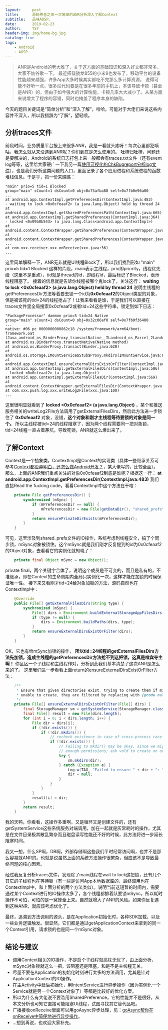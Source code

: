 ```yaml
---
layout:     post
title:      源码茶舍之由一次简单的ANR分析深入了解Context
subtitle:   品味AOSP。
date:       2019-02-23
author:     YSY
header-img: img/home-bg.jpg
catalog: true
tags:
    - Android
    - AOSP
---
```


> ANR是Android的老大难了，关于这方面的基础知识和深入好文都非常多，大家不妨谷歌一下。
> 最近搭载骁龙855的小米9也发布了，移动平台的设备性能越来越强，许多App大多时候其实都吃不完那么多计算资源。
> 说得可能不好听一点，很多烂代码要是在很多年前的手机上，本该导致卡顿（甚至是ANR）的，但由于如今强大的计算性能，卡顿几率大大减小了。从某方面来说增大了程序的容错，同时也掩盖了程序本身的缺陷。

今天的题目关键词是“简单分析”和“深入了解”，哈哈，可能对于大佬们来说这些内容并不深入，所以我措辞为“了解”，望轻喷。

## 分析traces文件

前段时间，业务质量平台报上来很多ANR，我是一看就头疼呀！每次心里都犯嘀咕，我怎么就从来没遇到ANR呢？你们到底是怎么使用的。
吐槽归吐槽，问题还是要解决的，Android的系统日志打包上来一般都会有traces.txt文件（还有event log等等，这里给大家硬广一下我另一篇[使用可视化的ChkBugreport分析log文件](https://blog.csdn.net/ysy950803/article/details/83214432)），也是我们分析这类问题的入口，里面记录了各个应用进程和系统进程的函数堆栈信息。于是乎，抓一份来瞧瞧：

```
"main" prio=5 tid=1 Blocked
group="main" sCount=1 dsCount=0 obj=0x75afba88 self=0x7fb0e96a00
...
at android.app.ContextImpl.getPreferencesDir(ContextImpl.java:483)
- waiting to lock <0x0cfeaaf2> (a java.lang.Object) held by thread 24
at android.app.ContextImpl.getSharedPreferencesPath(ContextImpl.java:665)
at android.app.ContextImpl.getSharedPreferences(ContextImpl.java:364)
- locked <0x09b0b543> (a java.lang.Class<android.app.ContextImpl>)
at android.content.ContextWrapper.getSharedPreferences(ContextWrapper.java:174)
at android.content.ContextWrapper.getSharedPreferences(ContextWrapper.java:174)
...
at com.xxx.receiver.xxx.onReceive(xxx.java:36)
...
```

这里简单解释一下，ANR无非就是UI线程Block了，所以我们找到形如 "main" prio=5 tid=1 Blocked 这样的片段，main表示主线程，prio即priority，线程优先级（这里不是重点），tid就是thread的id，即线程id，最后标记了Blocked，表示线程阻塞了。
接着的信息就是告诉你线程被哪个鬼lock了，关注这行：
**waiting to lock <0x0cfeaaf2> (a java.lang.Object) held by thread 24**
说明主线程的getPreferencesDir方法等着要去锁一个id为**0x0cfeaaf2**的Object类型的对象，但是被该死的tid=24的线程抢占了！让我来看看是谁，于是我们可以直接在traces文件里全局搜索0x0cfeaaf2或者tid=24这些字符串，锁定到如下日志：

```
"PackageProcessor" daemon prio=5 tid=24 Native
group="main" sCount=1 dsCount=0 obj=0x32c06af0 self=0x7fb0f36400
...
native: #06 pc 0000000000862c18 /system/framework/arm64/boot-framework.oat (Java_android_os_BinderProxy_transactNative__ILandroid_os_Parcel_2Landroid_os_Parcel_2I+196)
at android.os.BinderProxy.transactNative(Native method)
at android.os.BinderProxy.transact(Binder.java:620)
at android.os.storage.IMountService$Stub$Proxy.mkdirs(IMountService.java:870)
at android.app.ContextImpl.ensureExternalDirsExistOrFilter(ContextImpl.java:2228)
at android.app.ContextImpl.getExternalFilesDirs(ContextImpl.java:586)
- locked <0x0cfeaaf2> (a java.lang.Object)
at android.app.ContextImpl.getExternalFilesDir(ContextImpl.java:569)
at android.content.ContextWrapper.getExternalFilesDir(ContextWrapper.java:243)
at com.xxx.push.log.xxx.writeLog2File(xxx.java:100)
...
```

这里很明显就看到了 **locked <0x0cfeaaf2> (a java.lang.Object)** ，某个和推送服务相关的writeLog2File方法调用了getExternalFilesDirs，然后此方法进一步锁住了 **0x0cfeaaf2** 对象，没错，**这个对象和刚才主线程等待要锁的对象是同一个。**
所以主线程被tid=24的线程阻塞了，因为两个线程需要同一把对象锁，tid=24线程一直占着茅坑，导致死锁，ANR就这么爆出来了。

## 了解Context

Context是一个抽象类，ContextImpl是Context的实现类（具体一些继承关系可参考[Context都没弄明白，还怎么做Android开发？](https://www.jianshu.com/p/94e0f9ab3f1d)，某大佬写的，比较全面）。
那么，上面的ANR我们重点关注的对象0x0cfeaaf2到底是谁呢？根据这一行：
**at android.app.ContextImpl.getPreferencesDir(ContextImpl.java:483)**
我们直接Read the fucking code，看看ContextImpl中这个方法在干啥：

```java
    private File getPreferencesDir() {
        synchronized (mSync) {
            if (mPreferencesDir == null) {
                mPreferencesDir = new File(getDataDir(), "shared_prefs");
            }
            return ensurePrivateDirExists(mPreferencesDir);
        }
    }
```

可见，这里涉及到shared_prefs文件的IO操作，系统考虑到线程安全，搞了个同步锁，mSync对象被锁住。这个mSync就是我们刚才反复提到的id为0x0cfeaaf2的Object对象，去看看它的实例化就知晓了：

```java
    private final Object mSync = new Object();
```

private final，两个关键字合体了，说明这个成员是不可变的，而且是私有的，不准继承，即在Context的生命周期内全局只实例化一次，这样才能在加锁的时候保证唯一性。
接下来又看刚才tid=24给对象加锁的方法，源码自然也在ContextImpl中：

```java
    @Override
    public File[] getExternalFilesDirs(String type) {
        synchronized (mSync) {
            File[] dirs = Environment.buildExternalStorageAppFilesDirs(getPackageName());
            if (type != null) {
                dirs = Environment.buildPaths(dirs, type);
            }
            return ensureExternalDirsExistOrFilter(dirs);
        }
    }
```

OK，它也有给mSync加锁的操作， **所以tid=24线程的getExternalFilesDirs方法先加锁，造成主线程的getPreferencesDir方法抢不到这把锁，这真是喧宾夺主啊！** 你区区一个子线程和主线程作对，分析到此我们基本清楚了这次ANR是怎么来的了。
这里我们进一步看看上面return的ensureExternalDirsExistOrFilter方法：

```java
    /**
     * Ensure that given directories exist, trying to create them if missing. If
     * unable to create, they are filtered by replacing with {@code null}.
     */
    private File[] ensureExternalDirsExistOrFilter(File[] dirs) {
        final StorageManager sm = getSystemService(StorageManager.class);
        final File[] result = new File[dirs.length];
        for (int i = 0; i < dirs.length; i++) {
            File dir = dirs[i];
            if (!dir.exists()) {
                if (!dir.mkdirs()) {
                    // recheck existence in case of cross-process race
                    if (!dir.exists()) {
                        // Failing to mkdir() may be okay, since we might not have
                        // enough permissions; ask vold to create on our behalf.
                        try {
                            sm.mkdirs(dir);
                        } catch (Exception e) {
                            Log.w(TAG, "Failed to ensure " + dir + ": " + e);
                            dir = null;
                        }
                    }
                }
            }
            result[i] = dir;
        }
        return result;
    }
```

我的天鸭，你看看，这操作多重啊，又是循环又是创建文件的，还有getSystemService这些系统服务对端调用，加在一起就是灰常耗时的操作，尤其是在文件目录极其散乱繁杂而且磁盘读写性能还不好的时候，此方法将进一步延长阻塞时间。

我又一想，什么SP啊，DB啊，外部存储啊这些我们平时经常访问啊，也并不是那么容易就ANR的。也就是说虽然上面的系统方法操作很繁杂，但应该不是导致最终问题的核心因素。

经过我反复分析traces文件，发现除了main线程在wait to lock这把锁，还有几个其它的子线程也在等待锁（有一些是访问App本地数据库的，最终调用也在ContextImpl中，和上面分析的两个方法类似）。说明当前这短暂的时间内，需要通过某个Context进行的IO操作太多了，各个线程都排着队要锁mSync，所以耗时操作不可怕，可怕的是一窝蜂全上来。自然就增大了ANR的风险。如果你反复遇到这种ANR，就应该考虑优化了。

最终，追溯到方法调用的源头，是在Application初始化时，各种SDK加载，以及一些业务逻辑触发。很显然，它们都是通过getApplicationContext来拿到的同一个Context引用，请求锁的也是同一个mSync对象。

## 结论与建议

- 调用Context相关的IO操作，不是启个子线程就高枕无忧了，由上面分析，mSync对象锁就这么一把，该阻塞还是阻塞，和是不是主线程无关。
- 尽量不要在Application的初始化时刻进行太多的方法调用，尤其是针对ApplicationContext的IO操作。
- 在主Activity中延后初始化，用IntentService进行异步操作（因为实例化一个Service就是另一个Context对象了）等都是比较好的优化方案。
- 所以为什么有大佬说不要滥用SharedPreference，它的性能并不是很好，从本文分析也可知它直接可能阻塞UI线程，试图寻找其它替代品吧。
- 广播接收onReceive里面可以用goAsync异步处理，见：[goAsync帮你在onReceive中简便地进行异步操作](https://blog.csdn.net/ysy950803/article/details/83216891)。
- ...想到再说，也欢迎大家补充。
